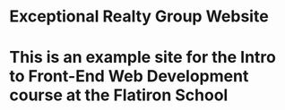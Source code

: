 # Exceptional Realty Group Website

# This is an example site for the Intro to Front-End Web Development course at the Flatiron School
